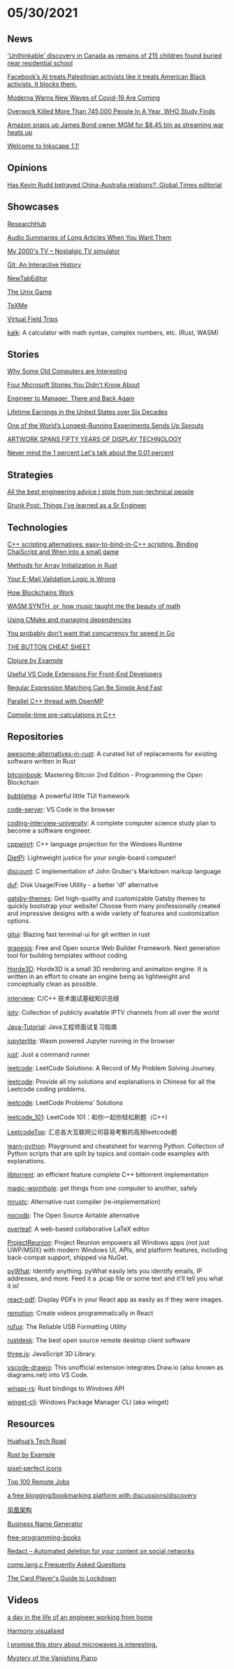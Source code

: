 # 05/30/2021

## News
['Unthinkable' discovery in Canada as remains of 215 children found buried near residential school](https://edition.cnn.com/2021/05/28/world/children-remains-discovered-canada-kamloops-school/index.html)

[Facebook’s AI treats Palestinian activists like it treats American Black activists. It blocks them.](https://www.msn.com/en-us/news/world/facebook-s-ai-treats-palestinian-activists-like-it-treats-american-black-activists-it-blocks-them/ar-AAKtQ5N)

[Moderna Warns New Waves of Covid-19 Are Coming](https://www.barrons.com/articles/at-modernas-science-day-focus-is-on-covid-variants-51622204258)

[Overwork Killed More Than 745,000 People In A Year, WHO Study Finds](https://www.npr.org/2021/05/17/997462169/thousands-of-people-are-dying-from-working-long-hours-a-new-who-study-finds)

[Amazon snaps up James Bond owner MGM for $8.45 bln as streaming war heats up](https://www.reuters.com/technology/amazon-snaps-up-james-bond-owner-mgm-845-bln-streaming-war-heats-up-2021-05-26/)

[Welcome to Inkscape 1.1!](https://inkscape.org/news/2021/05/24/welcome-inkscape-11/)

## Opinions
[Has Kevin Rudd betrayed China-Australia relations?: Global Times editorial](https://www.globaltimes.cn/page/202105/1224837.shtml)

## Showcases
[ResearchHub](https://www.researchhub.com/about)

[Audio Summaries of Long Articles When You Want Them](https://ausum.io/)

[My 2000's TV – Nostalgic TV simulator](https://my00stv.com/)

[Git: An Interactive History](https://git-history.jpalmer.dev/)

[NewTabEditor](https://notes.tools/)

[The Unix Game](https://unixgame.io/unix50)

[TeXMe](https://susam.github.io/texme/)

[Virtual Field Trips](https://gez.la/)

[kalk](https://kalk.strct.net/): A calculator with math syntax, complex numbers, etc. (Rust, WASM)

## Stories
[Why Some Old Computers are Interesting](http://hccc.org.uk/retro/retro.html)

[Four Microsoft Stories You Didn't Know About](https://fact.substack.com/p/four-microsoft-stories-you-didnt)

[Engineer to Manager, There and Back Again](https://datto.engineering/post/engineer-to-manager-there-and-back-again)

[Lifetime Earnings in the United States over Six Decades](https://bfi.uchicago.edu/insight/research-summary/lifetime-earnings-in-the-united-states-over-six-decades/)

[One of the World’s Longest-Running Experiments Sends Up Sprouts](https://www.nytimes.com/2021/05/11/science/seeds-germinated-michigan-state.html)

[ARTWORK SPANS FIFTY YEARS OF DISPLAY TECHNOLOGY](https://hackaday.com/2021/05/09/artwork-spans-fifty-years-of-display-technology/)

[Never mind the 1 percent Let's talk about the 0.01 percent](https://review.chicagobooth.edu/economics/2017/article/never-mind-1-percent-lets-talk-about-001-percent)

## Strategies
[All the best engineering advice I stole from non-technical people](https://bellmar.medium.com/all-the-best-engineering-advice-i-stole-from-non-technical-people-eb7f90ca2f5f)

[Drunk Post: Things I've learned as a Sr Engineer](https://old.reddit.com/r/ExperiencedDevs/comments/nmodyl/drunk_post_things_ive_learned_as_a_sr_engineer/)

## Technologies
[C++ scripting alternatives: easy-to-bind-in-C++ scripting. Binding ChaiScript and Wren into a small game](https://germandiagogomez.medium.com/c-scripting-alternatives-easy-to-bind-scripting-binding-chaiscript-and-wren-into-a-small-game-174c86b0ecd7)

[Methods for Array Initialization in Rust](https://www.joshmcguigan.com/blog/array-initialization-rust/)

[Your E-Mail Validation Logic is Wrong](https://www.netmeister.org/blog/email.html)

[How Blockchains Work](https://asthasr.github.io/posts/how-blockchains-work/)

[WASM SYNTH, or, how music taught me the beauty of math](https://timdaub.github.io/2020/02/19/wasm-synth/#f1)

[Using CMake and managing dependencies](https://eliasdaler.github.io/using-cmake/)

[You probably don’t want that concurrency for speed in Go](https://sanggon.medium.com/you-probably-dont-want-that-concurrency-in-go-109421e8d23)

[THE BUTTON CHEAT SHEET](https://www.buttoncheatsheet.com/)

[Clojure by Example](https://kimh.github.io/clojure-by-example/#about)

[Useful VS Code Extensions For Front-End Developers](https://www.smashingmagazine.com/2021/05/useful-vs-code-extensions-web-developers/)

[Regular Expression Matching Can Be Simple And Fast](https://swtch.com/~rsc/regexp/regexp1.html)

[Parallel C++ thread with OpenMP](https://wiki.tcl-lang.org/page/Parallel+C%2B%2B+thread+with+OpenMP)

[Compile-time pre-calculations in C++](https://blog.farnasirim.com/2021/05/compile-time-pre-calculations-in-c.html)

## Repositories
[awesome-alternatives-in-rust](https://github.com/TaKO8Ki/awesome-alternatives-in-rust): A curated list of replacements for existing software written in Rust

[bitcoinbook](https://github.com/bitcoinbook/bitcoinbook): Mastering Bitcoin 2nd Edition - Programming the Open Blockchain

[bubbletea](https://github.com/charmbracelet/bubbletea): A powerful little TUI framework

[code-server](https://github.com/cdr/code-server): VS Code in the browser

[coding-interview-university](https://github.com/jwasham/coding-interview-university): A complete computer science study plan to become a software engineer.

[cppwinrt](https://github.com/microsoft/cppwinrt): C++ language projection for the Windows Runtime

[DietPi](https://github.com/MichaIng/DietPi): Lightweight justice for your single-board computer!

[discount](https://github.com/Orc/discount): C implementation of John Gruber's Markdown markup language

[duf](https://github.com/muesli/duf): Disk Usage/Free Utility - a better 'df' alternative

[gatsby-themes](https://github.com/LekoArts/gatsby-themes): Get high-quality and customizable Gatsby themes to quickly bootstrap your website! Choose from many professionally created and impressive designs with a wide variety of features and customization options.

[gitui](https://github.com/extrawurst/gitui): Blazing fast terminal-ui for git written in rust

[grapesjs](https://github.com/artf/grapesjs): Free and Open source Web Builder Framework. Next generation tool for building templates without coding

[Horde3D](https://github.com/horde3d/Horde3D): Horde3D is a small 3D rendering and animation engine. It is written in an effort to create an engine being as lightweight and conceptually clean as possible.

[interview](https://github.com/huihut/interview): C/C++ 技术面试基础知识总结

[iptv](https://github.com/iptv-org/iptv): Collection of publicly available IPTV channels from all over the world

[Java-Tutorial](https://github.com/h2pl/Java-Tutorial): Java工程师面试复习指南

[jupyterlite](https://github.com/jtpio/jupyterlite): Wasm powered Jupyter running in the browser

[just](https://github.com/casey/just): Just a command runner

[leetcode](https://github.com/azl397985856/leetcode): LeetCode Solutions: A Record of My Problem Solving Journey.

[leetcode](https://github.com/grandyang/leetcode): Provide all my solutions and explanations in Chinese for all the Leetcode coding problems.

[leetcode](https://github.com/haoel/leetcode): LeetCode Problems' Solutions

[leetcode_101](https://github.com/changgyhub/leetcode_101): LeetCode 101：和你一起你轻松刷题（C++)

[LeetcodeTop](https://github.com/afatcoder/LeetcodeTop): 汇总各大互联网公司容易考察的高频leetcode题

[learn-python](https://github.com/trekhleb/learn-python): Playground and cheatsheet for learning Python. Collection of Python scripts that are split by topics and contain code examples with explanations.

[libtorrent](https://github.com/arvidn/libtorrent): an efficient feature complete C++ bittorrent implementation

[magic-wormhole](https://github.com/magic-wormhole/magic-wormhole): get things from one computer to another, safely

[mrustc](https://github.com/thepowersgang/mrustc): Alternative rust compiler (re-implementation)

[nocodb](https://github.com/nocodb/nocodb): The Open Source Airtable alternative

[overleaf](https://github.com/overleaf/overleaf): A web-based collaborative LaTeX editor

[ProjectReunion](https://github.com/microsoft/ProjectReunion): Project Reunion empowers all Windows apps (not just UWP/MSIX) with modern Windows UI, APIs, and platform features, including back-compat support, shipped via NuGet.

[pyWhat](https://github.com/bee-san/pyWhat): Identify anything. pyWhat easily lets you identify emails, IP addresses, and more. Feed it a .pcap file or some text and it'll tell you what it is!

[react-pdf](https://github.com/wojtekmaj/react-pdf): Display PDFs in your React app as easily as if they were images.

[remotion](https://github.com/JonnyBurger/remotion): Create videos programmatically in React

[rufus](https://github.com/pbatard/rufus): The Reliable USB Formatting Utility

[rustdesk](https://github.com/rustdesk/rustdesk): The best open source remote desktop client software

[three.js](https://github.com/mrdoob/three.js): JavaScript 3D Library.

[vscode-drawio](https://github.com/hediet/vscode-drawio): This unofficial extension integrates Draw.io (also known as diagrams.net) into VS Code.

[winapi-rs](https://github.com/retep998/winapi-rs): Rust bindings to Windows API

[winget-cli](https://github.com/microsoft/winget-cli): Windows Package Manager CLI (aka winget)

## Resources
[Huahua’s Tech Road](https://zxi.mytechroad.com/blog/)

[Rust by Example](https://doc.rust-lang.org/stable/rust-by-example/)

[pixel-perfect icons](https://iconic.app/)

[Top 100 Remote Jobs](https://remotists.com/top100_remotejobs/)

[a free blogging/bookmarking platform with discussions/discovery](https://wndr.xyz/)

[凤凰架构](http://icyfenix.cn/)

[Business Name Generator](https://looka.com/business-name-generator)

[free-programming-books](https://github.com/EbookFoundation/free-programming-books)

[Redact – Automated deletion for your content on social networks](https://redact.dev/?hn)

[comp.lang.c Frequently Asked Questions](http://c-faq.com/)

[The Card Player's Guide to Lockdown](https://blog.zdsmith.com/posts/the-card-players-guide-to-lockdown.html)

## Videos
[a day in the life of an engineer working from home](https://www.youtube.com/watch?v=Rgx8dpiPwpA)

[Harmony visualised](https://www.youtube.com/watch?v=qdhVPF17E0c)

[I promise this story about microwaves is interesting.](https://www.youtube.com/watch?v=2tdiKTSdE9Y)

[Mystery of the Vanishing Piano](https://www.youtube.com/watch?v=DI8sc_D86sg&t=2s)
